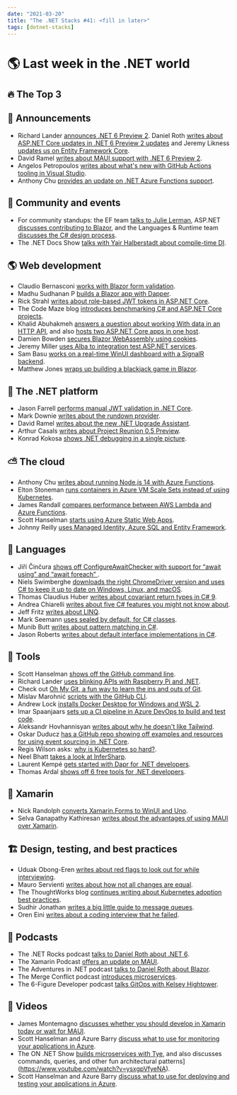 ```yaml
---
date: "2021-03-20"
title: "The .NET Stacks #41: <fill in later>"
tags: [dotnet-stacks]
---
```


# 🌎 Last week in the .NET world

## 🔥 The Top 3

## 📢 Announcements

- Richard Lander [announces .NET 6 Preview 2](https://devblogs.microsoft.com/dotnet/announcing-net-6-preview-2). Daniel Roth [writes about ASP.NET Core updates in .NET 6 Preview 2 updates](https://devblogs.microsoft.com/aspnet/asp-net-core-updates-in-net-6-preview-2) and Jeremy Likness [updates us on Entity Framework Core](https://devblogs.microsoft.com/dotnet/announcing-entity-framework-core-6-0-preview-2).
- David Ramel [writes about MAUI support with .NET 6 Preview 2](https://visualstudiomagazine.com/articles/2021/03/11/net-6-preview-2.aspx).
- Angelos Petropoulos [writes about what's new with GitHub Actions tooling in Visual Studio](https://devblogs.microsoft.com/visualstudio/whats-new-with-github-actions-tooling-in-visual-studio).
- Anthony Chu [provides an update on .NET Azure Functions support](https://techcommunity.microsoft.com/t5/apps-on-azure/net-on-azure-functions-roadmap/ba-p/2197916).

## 📅 Community and events

- For community standups: the EF team [talks to Julie Lerman](https://www.youtube.com/watch?v=oZVsZrFKp48), ASP.NET [discusses contributing to Blazor](https://www.youtube.com/watch?v=gRg0xxK8L6w), and the Languages & Runtime team [discusses the C# design process](https://www.youtube.com/watch?v=lzyWFew_w8Y).
- The .NET Docs Show [talks with Yair Halberstadt about compile-time DI](https://www.youtube.com/watch?v=8cyumKVEth0).

## 🌎 Web development

- Claudio Bernasconi [works with Blazor form validation](https://www.claudiobernasconi.ch/2021/03/10/blazor-form-component-validation/).
- Madhu Sudhanan P [builds a Blazor app with Dapper](https://www.syncfusion.com/blogs/post/build-blazor-crud-application-with-dapper.aspx).
- Rick Strahl [writes about role-based JWT tokens in ASP.NET Core](https://weblog.west-wind.com/posts/2021/Mar/09/Role-based-JWT-Tokens-in-ASPNET-Core).
- The Code Maze blog [introduces benchmarking C# and ASP.NET Core projects](https://code-maze.com/benchmarking-csharp-and-asp-net-core-projects/).
- Khalid Abuhakmeh [answers a question about working With data in an HTTP API](https://khalidabuhakmeh.com/community-question-working-with-data-in-an-http-api), and also [hosts two ASP.NET Core apps in one host](https://khalidabuhakmeh.com/hosting-two-aspnet-core-apps-in-one-host).
- Damien Bowden [secures Blazor WebAssembly using cookies](https://damienbod.com/2021/03/08/securing-blazor-web-assembly-using-cookies/).
- Jeremy Miller [uses Alba to integration test ASP.NET services](https://jeremydmiller.com/2021/03/09/using-alba-to-test-asp-net-services/).
- Sam Basu [works on a real-time WinUI dashboard with  a SignalR backend](https://www.telerik.com/blogs/real-time-winui-dashboard-with-signalr-backend).
- Matthew Jones [wraps up building a blackjack game in Blazor](https://exceptionnotfound.net/blackjack-in-blazor-part-4-putting-it-all-together/).

## 🥅 The .NET platform

- Jason Farrell [performs manual JWT validation in .NET Core](https://jfarrell.net/2021/03/09/manual-jwt-validation-in-net-core/).
- Mark Downie [writes about the rundown provider](https://www.poppastring.com/blog/why-we-need-the-rundown-provider).
- David Ramel [writes about the new .NET Upgrade Assistant](https://visualstudiomagazine.com/articles/2021/03/10/upgrade-assistant.aspx).
- Arthur Casals [writes about Project Reunion 0.5 Preview](https://www.infoq.com/news/2021/03/msft-project-reunion-05-preview/).
- Konrad Kokosa [shows .NET debugging in a single picture](https://tooslowexception.com/net-debugging-in-a-single-picture/).

## ⛅ The cloud

- Anthony Chu [writes about running Node.js 14 with Azure Functions](https://techcommunity.microsoft.com/t5/apps-on-azure/run-node-js-14-in-azure-functions/ba-p/2195063?WT.mc_id=DOP-MVP-4025064).
- Elton Stoneman [runs containers in Azure VM Scale Sets instead of using Kubernetes](https://blog.sixeyed.com/you-cant-always-have-kubernetes-running-containers-in-azure-vm-scale-sets/).
- James Randall [compares performance between AWS Lambda and Azure Functions](https://www.azurefromthetrenches.com/comparative-performance-of-azure-functions-and-aws-lambda/).
- Scott Hanselman [starts using Azure Static Web Apps](https://www.hanselman.com/blog/penny-pinching-in-the-cloud-azure-static-web-apps-are-saving-me-money).
- Johnny Reilly [uses Managed Identity, Azure SQL and Entity Framework](https://blog.johnnyreilly.com/2021/03/managed-identity-azure-sql-and-entity.html).

## 📔 Languages

- Jiří Činčura [shows off ConfigureAwaitChecker with support for “await using” and “await foreach” ](https://www.tabsoverspaces.com/233854-configureawaitchecker-with-support-for-await-using-and-await-foreach).
- Niels Swimberghe [downloads the right ChromeDriver version and uses C# to keep it up to date on Windows, Linux, and macOS](https://swimburger.net/blog/dotnet/download-the-right-chromedriver-version-and-keep-it-up-to-date-on-windows-linux-macos-using-csharp-dotnet).
- Thomas Claudius Huber [writes about covariant return types in C# 9](https://www.thomasclaudiushuber.com/2021/03/11/c-9-0-covariant-return-types/).
- Andrea Chiarelli [writes about five C# features you might not know about](https://auth0.com/blog/five-csharp-features-you-dont-know/).
- Jeff Fritz [writes about LINQ](https://dev.to/dotnet/my-favorite-c-features-part-2-linq-57kd).
- Mark Seemann [uses sealed by default, for C# classes](https://blog.ploeh.dk/2021/03/08/pendulum-swing-sealed-by-default/).
- Munib Butt [writes about pattern matching in C#](https://www.c-sharpcorner.com/article/pattern-matching-in-c-sharp/).
- Jason Roberts [writes about default interface implementations in C#](http://dontcodetired.com/blog/post/ICYMI-C-8-New-Features-Upgrade-Interfaces-Without-Breaking-Existing-Code).

## 🔧 Tools

- Scott Hanselman [shows off the GitHub command line](https://www.hanselman.com/blog/dont-forget-about-the-github-command-line).
- Richard Lander [uses blinking APIs with Raspberry Pi and .NET](https://devblogs.microsoft.com/dotnet/blinking-leds-with-raspberry-pi).
- Check out [Oh My Git, a fun way to learn the ins and outs of Git](https://ohmygit.org/).
- Mislav Marohnić [scripts with the GitHub CLI](https://github.blog/2021-03-11-scripting-with-github-cli/).
- Andrew Lock [installs Docker Desktop for Windows and WSL 2](https://andrewlock.net/installing-docker-desktop-for-windows/).
- Imar Spaanjaars [sets up a CI pipeline in Azure DevOps to build and test code](https://imar.spaanjaars.com/621/building-and-auto-deploying-an-aspnet-core-application-part-4-setting-up-a-ci-pipeline-in-azure-devops-to-build-and-test-your-code).
- Aleksandr Hovhannisyan [writes about why he doesn't like Tailwind](https://www.aleksandrhovhannisyan.com/blog/why-i-dont-like-tailwind-css/).
- Oskar Duducz [has a GitHub repo showing off examples and resources for using event sourcing in .NET Core](https://github.com/oskardudycz/EventSourcing.NetCore).
- Regis Wilson asks: [why is Kubernetes so hard?](https://dev.to/rwilsonrelease/why-is-kubernetes-so-hard-i42).
- Neel Bhatt [takes a look at InferSharp](https://neelbhatt.com/2021/03/07/first-look-at-infersharp-a-c-version-of-facebooks-infer/).
- Laurent Kempé [gets started with Dapr for .NET developers](https://laurentkempe.com/2021/03/09/getting-started-with-dapr-for-dotnet-developers/).
- Thomas Ardal [shows off 6 free tools for .NET developers](https://blog.elmah.io/6-free-tools-for-net-developers/).

## 📱 Xamarin

- Nick Randolph [converts Xamarin.Forms to WinUI and Uno](https://nicksnettravels.builttoroam.com/uno-safe-area/).
- Selva Ganapathy Kathiresan [writes about the advantages of using MAUI over Xamarin](https://www.syncfusion.com/blogs/post/advantages-net-maui-over-xamarin.aspx).

## 🏗 Design, testing, and best practices

- Uduak Obong-Eren [writes about red flags to look out for while interviewing](https://meekg33k.dev/6-red-flags-i-saw-while-doing-60-technical-interviews-in-30-days-ckm53wt5f00avscs13xf9fhcs).
- Mauro Servienti [writes about how not all changes are equal](https://milestone.topics.it/2021/03/10/not-all-changes-are-born-equal.html).
- The ThoughtWorks blog [continues writing about Kubernetes adoption best practices](https://www.thoughtworks.com/insights/blog/shift-mindset-needed-kubernetes-adoption-part-2).
- Sudhir Jonathan [writes a big little guide to message queues](https://sudhir.io/the-big-little-guide-to-message-queues/).
- Oren Eini [writes about a coding interview that he failed](https://ayende.com/blog/193409-B/the-coding-interview-that-i-failed?Key=91893b7f-c17a-4135-ae0e-6315cfde09aa).

## 🎤 Podcasts

- The .NET Rocks podcast [talks to Daniel Roth about .NET 6](https://www.dotnetrocks.com/default.aspx?ShowNum=1730).
- The Xamarin Podcast [offers an update on MAUI](https://www.xamarinpodcast.com/88).
- The Adventures in .NET podcast [talks to Daniel Roth about Blazor](https://devchat.tv/adventures-in-dotnet/net-059-blazor-keeps-getting-better-with-daniel-roth/).
- The Merge Conflict podcast [introduces microservices](https://www.mergeconflict.fm/244).
- The 6-Figure Developer podcast [talks GitOps with Kelsey Hightower](https://6figuredev.com/podcast/episode-186-gitops-with-kelsey-hightower/).

## 🎥 Videos

- James Montemagno [discusses whether you should develop in Xamarin today or wait for MAUI](https://www.youtube.com/watch?v=zvPPz6DABi8).
- Scott Hanselman and Azure Barry [discuss what to use for monitoring your applications in Azure](https://channel9.msdn.com/Shows/Azure-Friday/What-to-use-for-monitoring-your-applications-in-Azure).
- The ON .NET Show [builds microservices with Tye](https://dev.to/dotnet/on-net-episode-building-microservices-with-tye-3ci), and also discusses commands, queries, and other fun architectural patterns](https://www.youtube.com/watch?v=ysxgpVfyeNA).
- Scott Hanselman and Azure Barry [discuss what to use for deploying and testing your applications in Azure](https://channel9.msdn.com/Shows/Azure-Friday/What-to-use-for-deploying-and-testing-your-applications-in-Azure).
